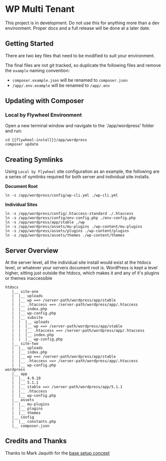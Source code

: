# WP Multi Tenant

This project is in development. Do not use this for anything more than a dev environment. Proper docs and a full release will be done at a later date.

## Getting Started

There are two key files that need to be modified to suit your environment.

The final files are not git tracked, so duplicate the following files and remove the `example` naming convention:

-   `composer.example.json` will be renamed to `composer.json`
-   `/app/.env.example` will be renamed to `/app/.env`

## Updating with Composer

### Local by Flywheel Environment

Open a new terminal window and navigate to the `/app/wordpress' folder and run:

```
cd {{flywheel-install}}/app/wordpress
composer update
```

## Creating Symlinks

Using `Local by Flywheel` site configuration as an example, the following are a series of symlinks required for both server and individual site installs.

**Document Root**

```
ln -s /app/wordpress/config/wp-cli.yml ./wp-cli.yml
```

**Individual Sites**

```
ln -s /app/wordpress/config/.htaccess-standard ./.htaccess
ln -s /app/wordpress/config/env-config.php ./env-config.php
ln -s /app/wordpress/app/stable ./wp
ln -s /app/wordpress/assets/mu-plugins ./wp-content/mu-plugins
ln -s /app/wordpress/assets/plugins ./wp-content/plugins
ln -s /app/wordpress/assets/themes ./wp-content/themes
```

## Server Overview

At the server level, all the individual site install would exist at the htdocs level, or whatever your servers document root is. WordPress is kept a level higher, sitting just outside the htdocs, which makes it and any of it's plugins or themes inaccessible

```
htdocs
   |__ site-one
   |  |__ uploads
   |  |__ wp ==> /server-path/wordpress/app/stable
   |  |__ .htaccess ==> /server-path/wordpress/app/.htaccess
   |  |__ index.php
   |  |__ wp-config.php
   |  |__ subsite
   |  |  |__ uploads
   |  |  |__ wp ==> /server-path/wordpress/app/stable
   |  |  |__ .htaccess ==> /server-path/wordpress/app/.htaccess
   |  |  |__ index.php
   |  |  |__ wp-config.php
   |__ site-two
   |  |__ uploads
   |  |__ index.php
   |  |__ wp ==> /server-path/wordpress/app/stable
   |  |__ .htaccess ==> /server-path/wordpress/app/.htaccess
   |  |__ wp-config.php
wordpress
   |__ app
   |  |__ 4.9.10
   |  |__ 5.1.1
   |  |__ stable ==> /server-path/wordpress/app/5.1.1
   |  |__ .htaccess
   |  |__ wp-config.php
   |__ assets
   |  |__ mu-plugins
   |  |__ plugins
   |  |__ themes
   |__ config
   |  |__ constants.php
   |__ composer.json
```

## Credits and Thanks

Thanks to Mark Jaquith for the [base setup concept](https://gist.github.com/markjaquith/6225805)
